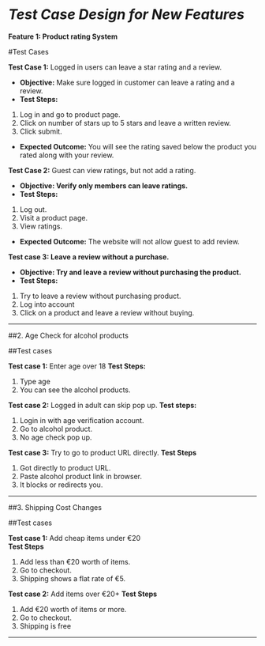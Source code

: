# ***Test Case Design for New Features***

**Feature 1: Product rating System**

#Test Cases

**Test Case 1:** Logged in users can leave a star rating and a review.

- **Objective:** Make sure logged in customer can leave a rating and a review.
- **Test Steps:**
1. Log in and go to product page.
2. Click on number of stars up to 5 stars and leave a written review.
3. Click submit.
- **Expected Outcome:** You will see the rating saved below the product you rated along with your review.

**Test Case 2:** Guest can view ratings, but not add a rating.

- **Objective: Verify only members can leave ratings.** 
- **Test Steps:**
1. Log out.
2. Visit a product page.
3. View ratings.
- **Expected Outcome:** The website will not allow guest to add review.

**Test case 3: Leave a review without a purchase.**

- **Objective: Try and leave a review without purchasing the product.**
- **Test Steps:**
1. Try to leave a review without purchasing product.
2. Log into account
3. Click on a product and leave a review without buying.

---

##2. Age Check for alcohol products

##Test cases

**Test case 1:** Enter age over 18 
**Test Steps:**
1. Type age
2. You can see the alcohol products.

**Test case 2:** Logged in adult can skip pop up.
**Test steps:**
1. Login in with age verification account.
2. Go to alcohol product.
3. No age check pop up.

**Test case 3:** Try to go to product URL directly.
**Test Steps**
1. Got directly to product URL.
2. Paste alcohol product link in browser.
3. It blocks or redirects you.

---

##3. Shipping Cost Changes

##Test cases

**Test case 1:** Add cheap items under €20  
**Test Steps**
1. Add less than €20 worth of items.
2. Go to checkout.
3. Shipping shows a flat rate of €5.

**Test case 2:** Add items over €20+
**Test Steps**
1. Add €20 worth of items or more.
2. Go to checkout.
3. Shipping is free

---
